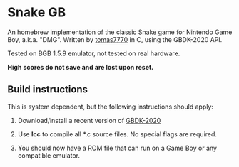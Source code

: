 # Snake GB

An homebrew implementation of the classic Snake game for Nintendo Game Boy, a.k.a. "DMG". Written by [tomas7770](https://github.com/tomas7770) in C, using the GBDK-2020 API.

Tested on BGB 1.5.9 emulator, not tested on real hardware.

**High scores do not save and are lost upon reset.**

## Build instructions

This is system dependent, but the following instructions should apply:

1. Download/install a recent version of [GBDK-2020](https://github.com/gbdk-2020/gbdk-2020)

2. Use **lcc** to compile all \*.c source files. No special flags are required.

3. You should now have a ROM file that can run on a Game Boy or any compatible emulator.


